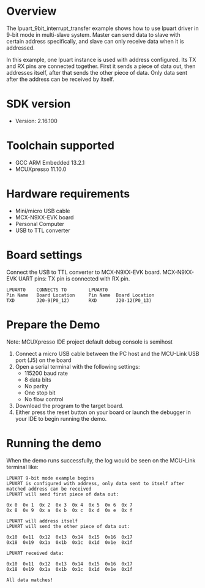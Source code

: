 Overview
========
The lpuart_9bit_interrupt_transfer example shows how to use lpuart driver in 9-bit mode in multi-slave system.
Master can send data to slave with certain address specifically, and slave can only receive data when it is addressed.

In this example, one lpuart instance is used with address configured. Its TX and RX pins are connected together.
First it sends a piece of data out, then addresses itself, after that sends the other piece of data. Only data
sent after the address can be received by itself.

SDK version
===========
- Version: 2.16.100

Toolchain supported
===================
- GCC ARM Embedded  13.2.1
- MCUXpresso  11.10.0

Hardware requirements
=====================
- Mini/micro USB cable
- MCX-N9XX-EVK board
- Personal Computer
- USB to TTL converter

Board settings
==============
Connect the USB to TTL converter to MCX-N9XX-EVK board.
MCX-N9XX-EVK UART pins:
TX pin is connected with RX pin.
~~~~~~~~~~~~~~~~~~~~~~~~~~~~~~~~~~~~~~~~~~~~~~~~~~~~~~
LPUART0    CONNECTS TO        LPUART0
Pin Name   Board Location     Pin Name  Board Location
TXD        J20-9(P0_12)       RXD       J20-12(P0_13)
~~~~~~~~~~~~~~~~~~~~~~~~~~~~~~~~~~~~~~~~~~~~~~~~~~~~~~

Prepare the Demo
================
Note: MCUXpresso IDE project default debug console is semihost
1. Connect a micro USB cable between the PC host and the MCU-Link USB port (J5) on the board
2.  Open a serial terminal with the following settings:
    - 115200 baud rate
    - 8 data bits
    - No parity
    - One stop bit
    - No flow control
3. Download the program to the target board.
4. Either press the reset button on your board or launch the debugger in your IDE to begin running the demo.

Running the demo
================
When the demo runs successfully, the log would be seen on the MCU-Link terminal like:
~~~~~~~~~~~~~~~~~~~~~~~~~~~~~~~~~~~~~~~~~
LPUART 9-bit mode example begins
LPUART is configured with address, only data sent to itself after matched address can be received
LPUART will send first piece of data out:

0x 0  0x 1  0x 2  0x 3  0x 4  0x 5  0x 6  0x 7  
0x 8  0x 9  0x a  0x b  0x c  0x d  0x e  0x f  

LPUART will address itself
LPUART will send the other piece of data out:

0x10  0x11  0x12  0x13  0x14  0x15  0x16  0x17  
0x18  0x19  0x1a  0x1b  0x1c  0x1d  0x1e  0x1f  

LPUART received data:

0x10  0x11  0x12  0x13  0x14  0x15  0x16  0x17  
0x18  0x19  0x1a  0x1b  0x1c  0x1d  0x1e  0x1f  

All data matches!
~~~~~~~~~~~~~~~~~~~~~~~~~~~~~~~~~~~~~~~~~
